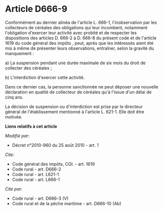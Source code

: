 # Article D666-9

Conformément au dernier alinéa de l'article L. 666-1, l'inobservation par les collecteurs de céréales des obligations qui
leur incombent, notamment l'obligation d'exercer leur activité avec probité et de respecter les dispositions des articles D.
666-2 à D. 666-8 du présent code et de l'article 1619 du code général des impôts
, peut, après que les intéressés aient été mis à même de présenter leurs observations, entraîner, selon la gravité du
manquement : 

a) La suspension pendant une durée maximale de six mois du droit de collecter des céréales ; 

b) L'interdiction d'exercer cette activité. 

Dans ce dernier cas, la personne sanctionnée ne peut déposer une nouvelle déclaration en qualité de collecteur de céréales
qu'à l'issue d'un délai de cinq ans. 

La décision de suspension ou d'interdiction est prise par le directeur général de l'établissement mentionné à l'article L.
621-1. Elle doit être motivée.

**Liens relatifs à cet article**

_Modifié par_:

  - Décret n°2010-960 du 25 août 2010 - art. 1

_Cite_:

  - Code général des impôts, CGI. - art. 1619
  - Code rural - art. D666-2
  - Code rural - art. L621-1
  - Code rural - art. L666-1

_Cité par_:

  - Code rural - art. D666-3 (V)
  - Code rural et de la pêche maritime - art. D666-10 (Ab)
